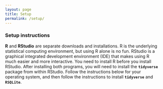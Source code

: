```yaml
---
layout: page
title: Setup
permalink: /setup/
---
```


### Setup instructions

**R** and **RStudio** are separate downloads and installations. R is the
underlying statistical computing environment, but using R alone is no
fun. RStudio is a graphical integrated development environment (IDE) that makes
using R much easier and more interactive. You need to install R before you
install RStudio. After installing both programs, you will need to install the
**`tidyverse`** package from within RStudio. Follow the instructions below for
your operating system, and then follow the instructions to install
**`tidyverse`** and **`RSQLite`**.
